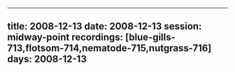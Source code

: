 
---
title: 2008-12-13
date:  2008-12-13
session: midway-point
recordings: [blue-gills-713,flotsom-714,nematode-715,nutgrass-716]
days: 2008-12-13
---
